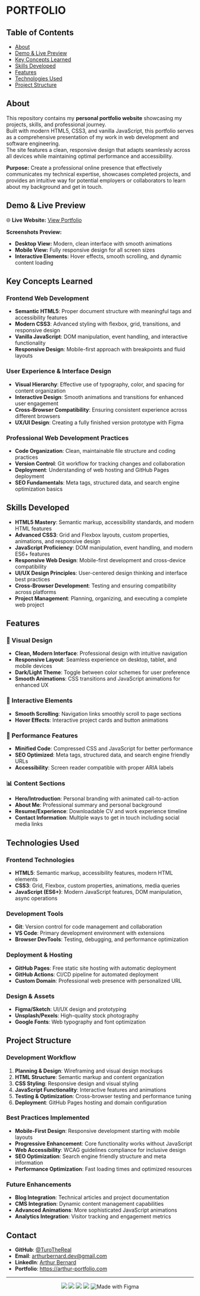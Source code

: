 # PORTFOLIO
## Table of Contents
- [About](#about)
- [Demo & Live Preview](#demo--live-preview)
- [Key Concepts Learned](#key-concepts-learned)
- [Skills Developed](#skills-developed)
- [Features](#features)
- [Technologies Used](#technologies-used)
- [Project Structure](#project-structure)

## About
This repository contains my **personal portfolio website** showcasing my projects, skills, and professional journey.  
Built with modern HTML5, CSS3, and vanilla JavaScript, this portfolio serves as a comprehensive presentation of my work in web development and software engineering.  
The site features a clean, responsive design that adapts seamlessly across all devices while maintaining optimal performance and accessibility.

**Purpose:**
Create a professional online presence that effectively communicates my technical expertise, showcases completed projects,
and provides an intuitive way for potential employers or collaborators to learn about my background and get in touch.


## Demo & Live Preview

🌐 **Live Website:** [View Portfolio](https://turothereal.github.io/Portfolio/)

**Screenshots Preview:**
- **Desktop View:** Modern, clean interface with smooth animations
- **Mobile View:** Fully responsive design for all screen sizes
- **Interactive Elements:** Hover effects, smooth scrolling, and dynamic content loading


## Key Concepts Learned

### Frontend Web Development
- **Semantic HTML5**: Proper document structure with meaningful tags and accessibility features
- **Modern CSS3**: Advanced styling with flexbox, grid, transitions, and responsive design
- **Vanilla JavaScript**: DOM manipulation, event handling, and interactive functionality
- **Responsive Design**: Mobile-first approach with breakpoints and fluid layouts

### User Experience & Interface Design
- **Visual Hierarchy**: Effective use of typography, color, and spacing for content organization
- **Interactive Design**: Smooth animations and transitions for enhanced user engagement
- **Cross-Browser Compatibility**: Ensuring consistent experience across different browsers
- **UX/UI Design**: Creating a fully finished version prototype with Figma

### Professional Web Development Practices
- **Code Organization**: Clean, maintainable file structure and coding practices
- **Version Control**: Git workflow for tracking changes and collaboration
- **Deployment**: Understanding of web hosting and GitHub Pages deployment
- **SEO Fundamentals**: Meta tags, structured data, and search engine optimization basics


## Skills Developed

- **HTML5 Mastery**: Semantic markup, accessibility standards, and modern HTML features
- **Advanced CSS3**: Grid and Flexbox layouts, custom properties, animations, and responsive design
- **JavaScript Proficiency**: DOM manipulation, event handling, and modern ES6+ features
- **Responsive Web Design**: Mobile-first development and cross-device compatibility
- **UI/UX Design Principles**: User-centered design thinking and interface best practices
- **Cross-Browser Development**: Testing and ensuring compatibility across platforms
- **Project Management**: Planning, organizing, and executing a complete web project


## Features

### 🎨 Visual Design
- **Clean, Modern Interface**: Professional design with intuitive navigation
- **Responsive Layout**: Seamless experience on desktop, tablet, and mobile devices
- **Dark/Light Theme**: Toggle between color schemes for user preference
- **Smooth Animations**: CSS transitions and JavaScript animations for enhanced UX

### 📱 Interactive Elements
- **Smooth Scrolling**: Navigation links smoothly scroll to page sections
- **Hover Effects**: Interactive project cards and button animations  

### 🚀 Performance Features
- **Minified Code**: Compressed CSS and JavaScript for better performance
- **SEO Optimized**: Meta tags, structured data, and search engine friendly URLs
- **Accessibility**: Screen reader compatible with proper ARIA labels

### 📊 Content Sections
- **Hero/Introduction**: Personal branding with animated call-to-action
- **About Me**: Professional summary and personal background
- **Resume/Experience**: Downloadable CV and work experience timeline
- **Contact Information**: Multiple ways to get in touch including social media links


## Technologies Used

### Frontend Technologies
- **HTML5**: Semantic markup, accessibility features, modern HTML elements
- **CSS3**: Grid, Flexbox, custom properties, animations, media queries
- **JavaScript (ES6+)**: Modern JavaScript features, DOM manipulation, async operations

### Development Tools
- **Git**: Version control for code management and collaboration
- **VS Code**: Primary development environment with extensions
- **Browser DevTools**: Testing, debugging, and performance optimization

### Deployment & Hosting
- **GitHub Pages**: Free static site hosting with automatic deployment
- **GitHub Actions**: CI/CD pipeline for automated deployment
- **Custom Domain**: Professional web presence with personalized URL

### Design & Assets
- **Figma/Sketch**: UI/UX design and prototyping
- **Unsplash/Pexels**: High-quality stock photography
- **Google Fonts**: Web typography and font optimization


## Project Structure

### Development Workflow
1. **Planning & Design**: Wireframing and visual design mockups
2. **HTML Structure**: Semantic markup and content organization  
3. **CSS Styling**: Responsive design and visual styling
4. **JavaScript Functionality**: Interactive features and animations
5. **Testing & Optimization**: Cross-browser testing and performance tuning
6. **Deployment**: GitHub Pages hosting and domain configuration

### Best Practices Implemented
- **Mobile-First Design**: Responsive development starting with mobile layouts
- **Progressive Enhancement**: Core functionality works without JavaScript
- **Web Accessibility**: WCAG guidelines compliance for inclusive design
- **SEO Optimization**: Search engine friendly structure and meta information
- **Performance Optimization**: Fast loading times and optimized resources

### Future Enhancements
- **Blog Integration**: Technical articles and project documentation
- **CMS Integration**: Dynamic content management capabilities
- **Advanced Animations**: More sophisticated JavaScript animations
- **Analytics Integration**: Visitor tracking and engagement metrics


## Contact
- **GitHub**: [@TuroTheReal](https://github.com/TuroTheReal)
- **Email**: arthurbernard.dev@gmail.com
- **LinkedIn**: [Arthur Bernard](https://www.linkedin.com/in/arthurbernard92/)
- **Portfolio**: https://arthur-portfolio.com

---
<p align="center">
  <img src="https://img.shields.io/badge/Made%20with-HTML5-orange.svg"/>
  <img src="https://img.shields.io/badge/Styled%20with-CSS3-blue.svg"/>
  <img src="https://img.shields.io/badge/Powered%20by-JavaScript-yellow.svg"/>
  <img src="https://img.shields.io/badge/Deployed%20on-GitHub%20Pages-green.svg"/>
  <img src="https://img.shields.io/badge/Made%20with-Figma-blueviolet?logo=figma&logoColor=white" alt="Made with Figma" />
</p>
